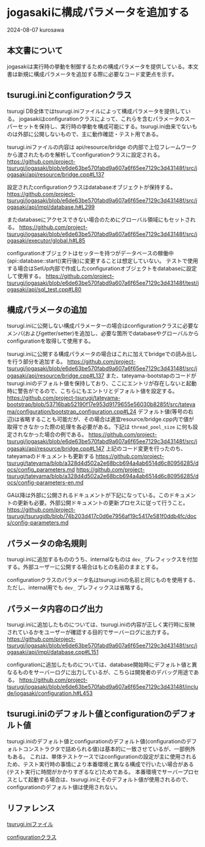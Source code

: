 # jogasakiに構成パラメータを追加する 

2024-08-07 kurosawa

## 本文書について

jogasakiは実行時の挙動を制御するための構成パラメータを提供している。本文書は新規に構成パラメータを追加する際に必要なコード変更点を示す。

## tsurugi.iniとconfigurationクラス

tsurugi DB全体ではtsurugi.iniファイルによって構成パラメータを提供している。
jogasakiはconfigurationクラスによって、これらを含むパラメータのスーパーセットを保持し、実行時の挙動を構成可能にする。tsurugi.ini由来でないものは外部に公開しないもので、主に動作確認・テスト用である。

tsurugi.iniファイルの内容は api/resource/bridge の内部で上位フレームワークから渡されたものを解析してconfigurationクラスに設定される。
https://github.com/project-tsurugi/jogasaki/blob/e6de63be570fabd9a607a6f65ee7129c3d43148f/src/jogasaki/api/resource/bridge.cpp#L137

設定されたconfigurationクラスはdatabaseオブジェクトが保持する。
https://github.com/project-tsurugi/jogasaki/blob/e6de63be570fabd9a607a6f65ee7129c3d43148f/src/jogasaki/api/impl/database.h#L299

またdatabaseにアクセスできない場合のためにグローバル領域にもセットされる。
https://github.com/project-tsurugi/jogasaki/blob/e6de63be570fabd9a607a6f65ee7129c3d43148f/src/jogasaki/executor/global.h#L85

configurationオブジェクトはセッターを持つがデータベースの稼働中(api::database::start()実行後)に変更することは想定していない。
テストで使用する場合はSetUp内部で作成したconfigurationオブジェクトをdatabaseに設定して使用する。
https://github.com/project-tsurugi/jogasaki/blob/e6de63be570fabd9a607a6f65ee7129c3d43148f/test/jogasaki/api/sql_test.cpp#L80

## 構成パラメータの追加 

tsurugi.iniに公開しない構成パラメーターの場合はconfigurationクラスに必要なメンバ(およびgetter/setter)を追加し、必要な箇所でdatabaseやグローバルからconfigurationを取得して使用する。

tsurugi.iniに公開する構成パラメータの場合はこれに加えてbridgeでの読み出しを行う部分を追加する。
https://github.com/project-tsurugi/jogasaki/blob/e6de63be570fabd9a607a6f65ee7129c3d43148f/src/jogasaki/api/resource/bridge.cpp#L137
また、tateyama-bootstapのコードがtsurugi.iniのデフォルト値を保持しており、ここにエントリが存在しないと起動時に警告がでるので、こちらにもエントリとデフォルト値を設定する。
https://github.com/project-tsurugi/tateyama-bootstrap/blob/53716bab52190f17e953d9179655e56030b8285f/src/tateyama/configuration/bootstrap_configuration.cpp#L24
デフォルト値(等号の右辺)は省略することも可能だが、その場合は適宜resource/bridge.cpp内で値が取得できなかった際の処理を各必要がある。下記は `thread_pool_size` に何も設定されなかった場合の例である。
https://github.com/project-tsurugi/jogasaki/blob/e6de63be570fabd9a607a6f65ee7129c3d43148f/src/jogasaki/api/resource/bridge.cpp#L147
上記のコード変更を行ったのち、tateyamaのドキュメントも更新する
https://github.com/project-tsurugi/tateyama/blob/a328d4d502a2e68bcb694a4ab6514d6c80956285/docs/config_parameters.md
https://github.com/project-tsurugi/tateyama/blob/a328d4d502a2e68bcb694a4ab6514d6c80956285/docs/config-parameters-en.md

GA以降は外部に公開されるドキュメントが下記になっている。このドキュメントの更新も必要。外部公開ドキュメントの更新プロセスに従って行うこと。
https://github.com/project-tsurugi/tsurugidb/blob/74b203d417c0d6e7956af19c5417e581f0ddb4fc/docs/config-parameters.md

## パラメータの命名規則

tsurugi.iniに追加するもののうち、internalなものは `dev_` プレフィックスを付加する。外部ユーザーに公開する場合はもとの名前のままとする。

configurationクラスのパラメータ名はtsurugi.iniの名前と同じものを使用する、ただし、internal用でも `dev_` プレフィックスは省略する。

## パラメータ内容のログ出力

tsurugi.iniに追加したものについては、tsurugi.iniの内容が正しく実行時に反映されているかをユーザーが確認する目的でサーバーログに出力する。
https://github.com/project-tsurugi/jogasaki/blob/e6de63be570fabd9a607a6f65ee7129c3d43148f/src/jogasaki/api/impl/database.cpp#L151

configurationに追加したものについては、database開始時にデフォルト値と異なるものをサーバーログに出力しているが、こちらは開発者のデバッグ用途である。
https://github.com/project-tsurugi/jogasaki/blob/e6de63be570fabd9a607a6f65ee7129c3d43148f/include/jogasaki/configuration.h#L453

## tsurugi.iniのデフォルト値とconfigurationのデフォルト値

tsurugi.iniのデフォルト値とconfigurationのデフォルト値(configurationのデフォルトコンストラクタで詰められる値)は基本的に一致させているが、一部例外もある。
これは、単体テストケースではconfigurationの設定が主に使用されるため、テスト実行時の事情により本番環境と異なる構成で行いたい場合がある(テスト実行に時間がかかりすぎるなど)ためである。
本番環境でサーバープロセスとして起動する場合は、tsurugi.iniとそのデフォルト値が使用されるので、configurationのデフォルト値は使用されない。

## リファレンス

[tsurugi.iniファイル](https://github.com/project-tsurugi/tateyama/blob/d4a0d6cff5863fc556cec0dbec6574e29e6086ee/docs/config_parameters.md)

[configurationクラス](https://github.com/project-tsurugi/jogasaki/blob/e6de63be570fabd9a607a6f65ee7129c3d43148f/include/jogasaki/configuration.h)

